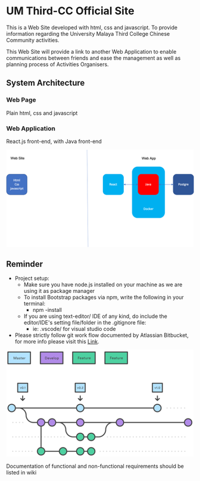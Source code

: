 # UM Third-CC Official Site

This is a Web Site developed with html, css and javascript. To provide information regarding the University Malaya Third College Chinese Community activities.

This Web Site will provide a link to another Web Application to enable communications between friends and ease the management as well as planning process of Activities Organisers.

## System Architecture


### Web Page

Plain html, css and javascript

### Web Application

React.js front-end, with Java front-end

![alt text](./docs/Architecture.png)

## Reminder
* Project setup:
  * Make sure you have node.js installed on your machine as we are using it as package manager
  * To install Bootstrap packages via npm, write the following in your terminal: 
    * npm -install
  * If you are using text-editor/ IDE of any kind, do include the editor/IDE's setting file/folder in the .gitignore file:
    * ie: .vscode/ for visual studio code
* Please strictly follow git work flow documented by Atlassian Bitbucket, for more info please visit this [Link](https://www.atlassian.com/git/tutorials/comparing-workflows/gitflow-workflow).


![alt text](./docs/GitFlow.svg)

Documentation of functional and non-functional requirements should be listed in wiki